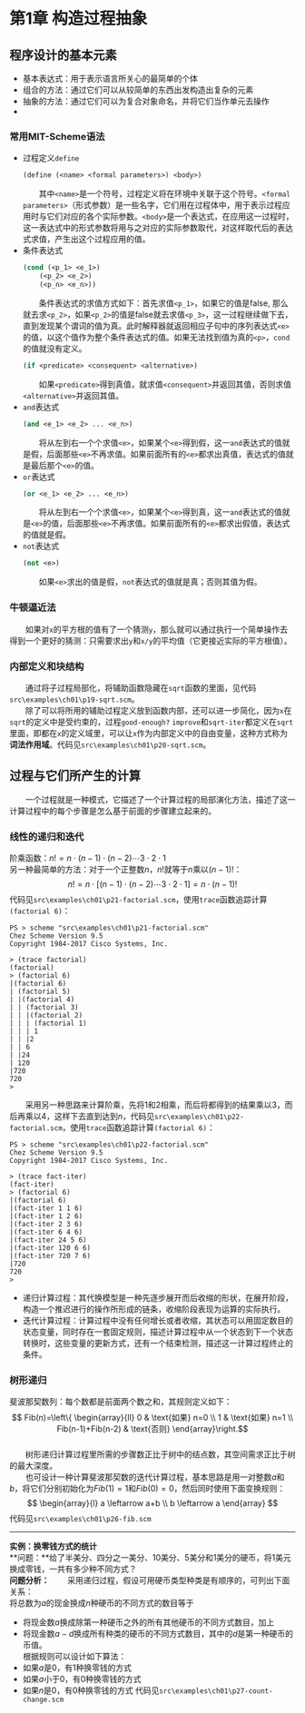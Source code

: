 # 第1章 构造过程抽象
## 程序设计的基本元素
- 基本表达式：用于表示语言所关心的最简单的个体
- 组合的方法：通过它们可以从较简单的东西出发构造出复杂的元素
- 抽象的方法：通过它们可以为复合对象命名，并将它们当作单元去操作
- 
### 常用MIT-Scheme语法  
- 过程定义`define`
    ```lisp
    (define (<name> <formal parameters>) <body>)
    ```
    &emsp;&emsp;其中`<name>`是一个符号，过程定义将在环境中关联于这个符号。`<formal parameters>`（形式参数）是一些名字，它们用在过程体中，用于表示过程应用时与它们对应的各个实际参数。`<body>`是一个表达式，在应用这一过程时，这一表达式中的形式参数将用与之对应的实际参数取代，对这样取代后的表达式求值，产生出这个过程应用的值。
- 条件表达式
    ```lisp
    (cond (<p_1> <e_1>)
        (<p_2> <e_2>)
        (<p_n> <e_n>))
    ```
    &emsp;&emsp;条件表达式的求值方式如下：首先求值`<p_1>`，如果它的值是false, 那么就去求`<p_2>`，如果`<p_2>`的值是false就去求值`<p_3>`，这一过程继续做下去，直到发现某个谓词的值为真。此时解释器就返回相应子句中的序列表达式`<e>`的值，以这个值作为整个条件表达式的值。如果无法找到值为真的`<p>`，`cond`的值就没有定义。
    ```lisp
    (if <predicate> <consequent> <alternative>)
    ```
    &emsp;&emsp;如果`<predicate>`得到真值，就求值`<consequent>`并返回其值，否则求值`<alternative>`并返回其值。
- `and`表达式
    ```lisp
    (and <e_1> <e_2> ... <e_n>)
    ```
    &emsp;&emsp;将从左到右一个个求值`<e>`，如果某个`<e>`得到假，这一`and`表达式的值就是假，后面那些`<e>`不再求值。如果前面所有的`<e>`都求出真值，表达式的值就是最后那个`<e>`的值。
- `or`表达式
    ```lisp
    (or <e_1> <e_2> ... <e_n>)
    ```
    &emsp;&emsp;将从左到右一个个求值`<e>`，如果某个`<e>`得到真，这一`and`表达式的值就是`<e>`的值，后面那些`<e>`不再求值。如果前面所有的`<e>`都求出假值，表达式的值就是假。
- `not`表达式
    ```lisp
    (not <e>)
    ```
    &emsp;&emsp;如果`<e>`求出的值是假，`not`表达式的值就是真；否则其值为假。

### 牛顿逼近法
&emsp;&emsp;如果对`x`的平方根的值有了一个猜测`y`，那么就可以通过执行一个简单操作去得到一个更好的猜测：只需要求出`y`和`x/y`的平均值（它更接近实际的平方根值）。

### 内部定义和块结构
&emsp;&emsp;通过将子过程局部化，将辅助函数隐藏在`sqrt`函数的里面，见代码`src\examples\ch01\p19-sqrt.scm`。  
&emsp;&emsp;除了可以将所用的辅助过程定义放到函数内部，还可以进一步简化，因为`x`在`sqrt`的定义中是受约束的，过程`good-enough?`
`improve`和`sqrt-iter`都定义在`sqrt`里面，即都在`x`的定义域里，可以让`x`作为内部定义中的自由变量，这种方式称为**词法作用域**。代码见`src\examples\ch01\p20-sqrt.scm`。  

## 过程与它们所产生的计算
&emsp;&emsp;一个过程就是一种模式，它描述了一个计算过程的局部演化方法，描述了这一计算过程中的每个步骤是怎么基于前面的步骤建立起来的。  
### 线性的递归和迭代
阶乘函数：$n!=n \cdot (n-1) \cdot (n-2) \cdots 3 \cdot 2 \cdot 1$  
另一种最简单的方法：对于一个正整数$n$，$n!$就等于$n$乘以$(n-1)!$：$$n!=n \cdot [(n-1) \cdot (n-2) \cdots 3 \cdot 2 \cdot 1] = n \cdot (n-1)!$$
代码见`src\examples\ch01\p21-factorial.scm`，使用`trace`函数追踪计算`(factorial 6)`：  
```shell
PS > scheme "src\examples\ch01\p21-factorial.scm"
Chez Scheme Version 9.5
Copyright 1984-2017 Cisco Systems, Inc.

> (trace factorial)
(factorial)
> (factorial 6)
|(factorial 6)
| (factorial 5)
| |(factorial 4)
| | (factorial 3)
| | |(factorial 2)
| | | (factorial 1)
| | | 1
| | |2
| | 6
| |24
| 120
|720
720
>
```
&emsp;&emsp;采用另一种思路来计算阶乘，先将1和2相乘，而后将都得到的结果乘以3，而后再乘以4，这样下去直到达到$n$，代码见`src\examples\ch01\p22-factorial.scm`，使用`trace`函数追踪计算`(factorial 6)`：  
```shell
PS > scheme "src\examples\ch01\p22-factorial.scm"
Chez Scheme Version 9.5
Copyright 1984-2017 Cisco Systems, Inc.

> (trace fact-iter)
(fact-iter)
> (factorial 6)
|(factorial 6)
|(fact-iter 1 1 6)
|(fact-iter 1 2 6)
|(fact-iter 2 3 6)
|(fact-iter 6 4 6)
|(fact-iter 24 5 6)
|(fact-iter 120 6 6)
|(fact-iter 720 7 6)
|720
720
>
```
- 递归计算过程：其代换模型是一种先逐步展开而后收缩的形状，在展开阶段，构造一个推迟进行的操作所形成的链条，收缩阶段表现为运算的实际执行。
- 迭代计算过程：计算过程中没有任何增长或者收缩，其状态可以用固定数目的状态变量，同时存在一套固定规则，描述计算过程中从一个状态到下一个状态转换时，这些变量的更新方式，还有一个结束检测，描述这一计算过程终止的条件。  

### 树形递归
斐波那契数列：每个数都是前面两个数之和，其规则定义如下：$$
Fib(n)=\left\{
\begin{array}{ll}
0 & \text{如果} n=0 \\
1 & \text{如果} n=1 \\
Fib(n-1)+Fib(n-2) & \text{否则}
\end{array}\right.$$  
&emsp;&emsp;树形递归计算过程里所需的步骤数正比于树中的结点数，其空间需求正比于树的最大深度。  
&emsp;&emsp;也可设计一种计算斐波那契数的迭代计算过程，基本思路是用一对整数$a$和$b$，将它们分别初始化为$Fib(1)=1$和$Fib(0)=0$，然后同时使用下面变换规则：$$
\begin{array}{l}
a \leftarrow a+b \\
b \leftarrow a
\end{array}
$$代码见`src\examples\ch01\p26-fib.scm`  

---
**实例：换零钱方式的统计**  
**问题：**给了半美分、四分之一美分、10美分、5美分和1美分的硬币，将1美元换成零钱，一共有多少种不同方式？  
**问题分析：**
&emsp;&emsp;采用递归过程，假设可用硬币类型种类是有顺序的，可列出下面关系：  
将总数为$a$的现金换成$n$种硬币的不同方式的数目等于  
- 将现金数$a$换成除第一种硬币之外的所有其他硬币的不同方式数目，加上
- 将现金数$a-d$换成所有种类的硬币的不同方式数目，其中的$d$是第一种硬币的币值。  
根据规则可以设计如下算法：  
- 如果$a$是0，有1种换零钱的方式
- 如果$a$小于0，有0种换零钱的方式
- 如果$n$是0，有0种换零钱的方式
代码见`src\examples\ch01\p27-count-change.scm`